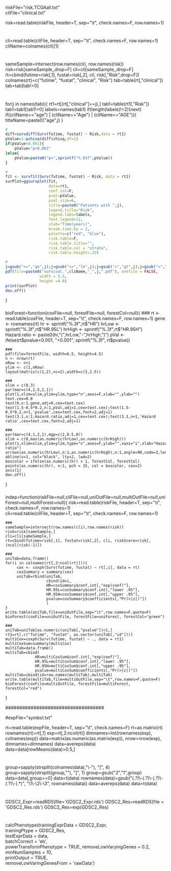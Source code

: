 riskFile="risk.TCGAall.txt"     
cliFile="clinical.txt"          

risk=read.table(riskFile, header=T, sep="\t", check.names=F, row.names=1)

#
cli=read.table(cliFile, header=T, sep="\t", check.names=F, row.names=1)
cliName=colnames(cli)[1]

#
sameSample=intersect(row.names(cli), row.names(risk))
risk=risk[sameSample,,drop=F]
cli=cli[sameSample,,drop=F]
rt=cbind(futime=risk[,1], fustat=risk[,2], cli, risk[,"Risk",drop=F])
colnames(rt)=c("futime", "fustat", "clinical", "Risk")
tab=table(rt[,"clinical"])
tab=tab[tab!=0]

#
for(j in names(tab)){
	rt1=rt[(rt[,"clinical"]==j),]
	tab1=table(rt1[,"Risk"])
	tab1=tab1[tab1!=0]
	labels=names(tab1)
	if(length(labels)!=2){next}
	if((cliName=="age") | (cliName=="Age") | (cliName=="AGE")){
		titleName=paste0("age",j)
	}
	

```R
#
diff=survdiff(Surv(futime, fustat) ~ Risk,data = rt1)
pValue=1-pchisq(diff$chisq,df=1)
if(pValue<0.001){
	pValue="p<0.001"
}else{
	pValue=paste0("p=",sprintf("%.03f",pValue))
}

#
fit <- survfit(Surv(futime, fustat) ~ Risk, data = rt1)
surPlot=ggsurvplot(fit, 
		           data=rt1,
		           conf.int=F,
		           pval=pValue,
		           pval.size=6,
		           title=paste0("Patients with ",j),
		           legend.title="Risk",
		           legend.labs=labels,
		           font.legend=12,
		           xlab="Time(years)",
		           break.time.by = 2,
		           palette=c("red", "blue"),
		           risk.table=F,
		       	   risk.table.title="",
		           risk.table.col = "strata",
		           risk.table.height=.25)

#
j=gsub(">=","ge",j);j=gsub("<=","le",j);j=gsub(">","gt",j);j=gsub("<","lt",j)
pdf(file=paste0("survival.",cliName,"_",j,".pdf"), onefile = FALSE,
		       width = 5.5,        
		       height =4.8)       
print(surPlot)
dev.off()
```
}

### ######################

bioForest=function(coxFile=null, forestFile=null, forestCol=null){
	###
	rt <- read.table(coxFile, header=T, sep="\t", check.names=F, row.names=1)
	gene <- rownames(rt)
	hr <- sprintf("%.3f",rt$"HR")
	hrLow  <- sprintf("%.3f",rt$"HR.95L")
	hrHigh <- sprintf("%.3f",rt$"HR.95H")
	Hazard.ratio <- paste0(hr,"(",hrLow,"-",hrHigh,")")
	pVal <- ifelse(rt$pvalue<0.001, "<0.001", sprintf("%.3f", rt$pvalue))
		
	###
	pdf(file=forestFile, width=6.5, height=4.5)
	n <- nrow(rt)
	nRow <- n+1
	ylim <- c(1,nRow)
	layout(matrix(c(1,2),nc=2),width=c(3,2.5))
		
	###
	xlim = c(0,3)
	par(mar=c(4,2.5,2,1))
	plot(1,xlim=xlim,ylim=ylim,type="n",axes=F,xlab="",ylab="")
	text.cex=0.8
	text(0,n:1,gene,adj=0,cex=text.cex)
	text(1.5-0.5*0.2,n:1,pVal,adj=1,cex=text.cex);text(1.5-0.5*0.2,n+1,'pvalue',cex=text.cex,font=2,adj=1)
	text(3.1,n:1,Hazard.ratio,adj=1,cex=text.cex);text(3.1,n+1,'Hazard ratio',cex=text.cex,font=2,adj=1)
		
	###
	par(mar=c(4,1,2,1),mgp=c(2,0.5,0))
	xlim = c(0,max(as.numeric(hrLow),as.numeric(hrHigh)))
	plot(1,xlim=xlim,ylim=ylim,type="n",axes=F,ylab="",xaxs="i",xlab="Hazard ratio")
	arrows(as.numeric(hrLow),n:1,as.numeric(hrHigh),n:1,angle=90,code=3,length=0.05,col="darkblue",lwd=3)
	abline(v=1, col="black", lty=2, lwd=2)
	boxcolor = ifelse(as.numeric(hr) > 1, forestCol, forestCol)
	points(as.numeric(hr), n:1, pch = 15, col = boxcolor, cex=2)
	axis(1)
	dev.off()
}


###
indep=function(riskFile=null,cliFile=null,uniOutFile=null,multiOutFile=null,uniForest=null,multiForest=null){
	risk=read.table(riskFile, header=T, sep="\t", check.names=F, row.names=1)    
	cli=read.table(cliFile, header=T, sep="\t", check.names=F, row.names=1)      
	
	###
	sameSample=intersect(row.names(cli),row.names(risk))
	risk=risk[sameSample,]
	cli=cli[sameSample,]
	rt=cbind(futime=risk[,1], fustat=risk[,2], cli, riskScore=risk[,(ncol(risk)-1)])
	
	###
	uniTab=data.frame()
	for(i in colnames(rt[,3:ncol(rt)])){
		 cox <- coxph(Surv(futime, fustat) ~ rt[,i], data = rt)
		 coxSummary = summary(cox)
		 uniTab=rbind(uniTab,
		              cbind(id=i,
		              HR=coxSummary$conf.int[,"exp(coef)"],
		              HR.95L=coxSummary$conf.int[,"lower .95"],
		              HR.95H=coxSummary$conf.int[,"upper .95"],
		              pvalue=coxSummary$coefficients[,"Pr(>|z|)"])
		              )
	}
	write.table(uniTab,file=uniOutFile,sep="\t",row.names=F,quote=F)
	bioForest(coxFile=uniOutFile, forestFile=uniForest, forestCol="green")
	
	###
	uniTab=uniTab[as.numeric(uniTab[,"pvalue"])<1,]
	rt1=rt[,c("futime", "fustat", as.vector(uniTab[,"id"]))]
	multiCox=coxph(Surv(futime, fustat) ~ ., data = rt1)
	multiCoxSum=summary(multiCox)
	multiTab=data.frame()
	multiTab=cbind(
	             HR=multiCoxSum$conf.int[,"exp(coef)"],
	             HR.95L=multiCoxSum$conf.int[,"lower .95"],
	             HR.95H=multiCoxSum$conf.int[,"upper .95"],
	             pvalue=multiCoxSum$coefficients[,"Pr(>|z|)"])
	multiTab=cbind(id=row.names(multiTab),multiTab)
	write.table(multiTab,file=multiOutFile,sep="\t",row.names=F,quote=F)
	bioForest(coxFile=multiOutFile, forestFile=multiForest, forestCol="red")
}

###################################

#expFile="symbol.txt" 

rt=read.table(expFile, header=T, sep="\t", check.names=F)
rt=as.matrix(rt)
rownames(rt)=rt[,1]
exp=rt[,2:ncol(rt)]
dimnames=list(rownames(exp), colnames(exp))
data=matrix(as.numeric(as.matrix(exp)), nrow=nrow(exp), dimnames=dimnames)
data=avereps(data)
data=data[rowMeans(data)>0.5,]

#
group=sapply(strsplit(colnames(data),"\\-"), "[", 4)
group=sapply(strsplit(group,""), "[", 1)
group=gsub("2","1",group)
data=data[,group==0]
data=t(data)
rownames(data)=gsub("(.*?)\\-(.*?)\\-(.*?)\\-(.*?)\\-(.*)", "\\1\\-\\2\\-\\3", rownames(data))
data=avereps(data)
data=t(data)

#
GDSC2_Expr=readRDS(file='GDSC2_Expr.rds')
GDSC2_Res=readRDS(file = 'GDSC2_Res.rds')
GDSC2_Res=exp(GDSC2_Res) 

#
calcPhenotype(trainingExprData = GDSC2_Expr,    
              trainingPtype = GDSC2_Res,        
              testExprData = data,              
              batchCorrect = 'eb',            
              powerTransformPhenotype = TRUE,
              removeLowVaryingGenes = 0.2,     
              minNumSamples = 10,               
              printOutput = TRUE,              
              removeLowVaringGenesFrom = 'rawData')
